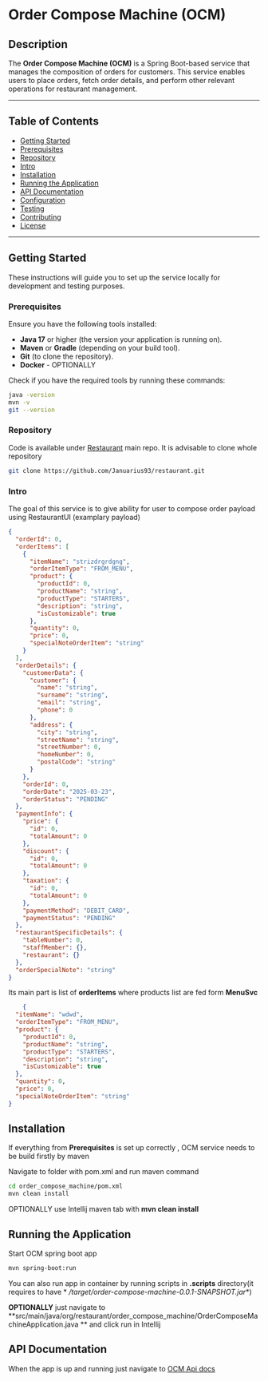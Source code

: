 # **Order Compose Machine (OCM)**

## **Description**

The **Order Compose Machine (OCM)** is a Spring Boot-based service that manages the composition of orders for customers.
This service enables users to place orders, fetch order details, and perform other relevant operations for restaurant
management.

---

## **Table of Contents**

- [Getting Started](#getting-started)
- [Prerequisites](#prerequisites)
- [Repository](#repository)
- [Intro](#intro)
- [Installation](#installation)
- [Running the Application](#running-the-application)
- [API Documentation](#api-documentation)
- [Configuration](#configuration)
- [Testing](#testing)
- [Contributing](#contributing)
- [License](#license)

---

## **Getting Started**

These instructions will guide you to set up the service locally for development and testing purposes.

### **Prerequisites**

Ensure you have the following tools installed:

- **Java 17** or higher (the version your application is running on).
- **Maven** or **Gradle** (depending on your build tool).
- **Git** (to clone the repository).
- **Docker** - OPTIONALLY

Check if you have the required tools by running these commands:

```bash
java -version
mvn -v
git --version  
```

### **Repository**

Code is available under [Restaurant](#https://github.com/Januarius93/restaurant) main repo. It is advisable to clone
whole repository

```bash
git clone https://github.com/Januarius93/restaurant.git
```

### **Intro**

The goal of this service is to give ability for user to compose order payload using RestaurantUI (examplary payload)

```json
{
  "orderId": 0,
  "orderItems": [
    {
      "itemName": "strizdrgrdgng",
      "orderItemType": "FROM_MENU",
      "product": {
        "productId": 0,
        "productName": "string",
        "productType": "STARTERS",
        "description": "string",
        "isCustomizable": true
      },
      "quantity": 0,
      "price": 0,
      "specialNoteOrderItem": "string"
    }
  ],
  "orderDetails": {
    "customerData": {
      "customer": {
        "name": "string",
        "surname": "string",
        "email": "string",
        "phone": 0
      },
      "address": {
        "city": "string",
        "streetName": "string",
        "streetNumber": 0,
        "homeNumber": 0,
        "postalCode": "string"
      }
    },
    "orderId": 0,
    "orderDate": "2025-03-23",
    "orderStatus": "PENDING"
  },
  "paymentInfo": {
    "price": {
      "id": 0,
      "totalAmount": 0
    },
    "discount": {
      "id": 0,
      "totalAmount": 0
    },
    "taxation": {
      "id": 0,
      "totalAmount": 0
    },
    "paymentMethod": "DEBIT_CARD",
    "paymentStatus": "PENDING"
  },
  "restaurantSpecificDetails": {
    "tableNumber": 0,
    "staffMember": {},
    "restaurant": {}
  },
  "orderSpecialNote": "string"
}
```

Its main part is list of **orderItems** where products list are fed form **MenuSvc**

```json
    {
  "itemName": "wdwd",
  "orderItemType": "FROM_MENU",
  "product": {
    "productId": 0,
    "productName": "string",
    "productType": "STARTERS",
    "description": "string",
    "isCustomizable": true
  },
  "quantity": 0,
  "price": 0,
  "specialNoteOrderItem": "string"
}
  ```

## **Installation**

If everything from **Prerequisites** is set up correctly , OCM service needs to be build firstly by maven

Navigate to folder with pom.xml and run maven command

``` bash
cd order_compose_machine/pom.xml
mvn clean install
```

OPTIONALLY use Intellij maven tab with **mvn clean install**

## **Running the Application**

Start OCM spring boot app

``` bash
mvn spring-boot:run
```

You can also run app in container by running scripts in **.scripts** directory(it requires to have *
*/target/order-compose-machine-0.0.1-SNAPSHOT.jar**)

**OPTIONALLY** just navigate to **src/main/java/org/restaurant/order_compose_machine/OrderComposeMachineApplication.java
** and click run in Intellij

## **API Documentation**

When the app is up and running just navigate to
[OCM Api docs](#http://localhost:9090/v3/api-docs)










